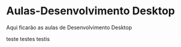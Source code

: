 # Aulas-Desenvolvimento Desktop
Aqui ficarão as aulas de Desenvolvimento Desktop


teste testes testis